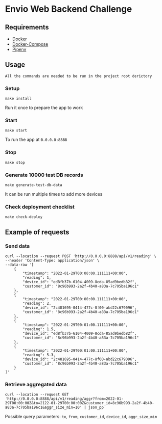 Envio Web Backend Challenge
===========================

## Requirements

- [Docker](https://www.docker.com/get-started)
- [Docker-Compose](https://docs.docker.com/compose/install/)
- [Pipenv](https://pipenv.pypa.io/en/latest/)

## Usage

    All the commands are needed to be run in the project root derictory

### Setup

    make install
    
Run it once to prepare the app to work
    
### Start

    make start
    
To run the app at `0.0.0.0:8888`

### Stop

    make stop
    
### Generate 10000 test DB records

    make generate-test-db-data

It can be run multiple times to add more devices

### Check deployment checklist

    make check-deploy
    
## Example of requests

### Send data

```shell script
curl --location --request POST 'http://0.0.0.0:8888/api/v1/reading' \
--header 'Content-Type: application/json' \
--data-raw '[
    {
        "timestamp": "2022-01-29T00:00:00.111111+00:00",
        "reading": 1,
        "device_id": "ed8fb37b-6104-4009-8cda-85ad9bedb82f",
        "customer_id": "8c96b993-2a2f-4b40-a83a-7c705ba196c1"
    },
    {
        "timestamp": "2022-01-29T00:00:00.111111+00:00",
        "reading": 2,
        "device_id": "2c481695-0414-477c-8f00-abd22c679096",
        "customer_id": "8c96b993-2a2f-4b40-a83a-7c705ba196c1"
    },
    {
        "timestamp": "2022-01-29T00:01:00.111111+00:00",
        "reading": 1.5,
        "device_id": "ed8fb37b-6104-4009-8cda-85ad9bedb82f",
        "customer_id": "8c96b993-2a2f-4b40-a83a-7c705ba196c1"
    },
    {
        "timestamp": "2022-01-29T00:01:00.111111+00:00",
        "reading": 5.3,
        "device_id": "2c481695-0414-477c-8f00-abd22c679096",
        "customer_id": "8c96b993-2a2f-4b40-a83a-7c705ba196c1"
    }
]'
```

### Retrieve aggregated data

```shell script
curl --location --request GET 'http://0.0.0.0:8888/api/v1/reading/aggr?from=2022-01-29T00:00:00Z&to=2122-01-29T00:00:00Z&customer_id=8c96b993-2a2f-4b40-a83a-7c705ba196c1&aggr_size_min=10' | json_pp
```

Possible query parameters: `to`, `from`, `customer_id`, `device_id`, `aggr_size_min` 
